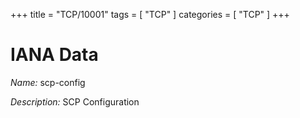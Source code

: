 +++
title = "TCP/10001"
tags = [ "TCP" ]
categories = [ "TCP" ]
+++

# IANA Data

_Name:_ scp-config

_Description:_ SCP Configuration


